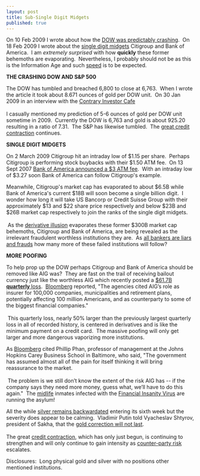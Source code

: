 ```yaml
---
layout: post
title: Sub-Single Digit Midgets
published: true
---
```

<p>On 10 Feb 2009 I wrote about how the <a href="http://www.runtogold.com/2009/02/predictably-the-dow-crashes-again/" target="_blank">DOW was predictably crashing</a>.  On 18 Feb 2009 I wrote about the <a href="http://www.runtogold.com/2009/02/a-herd-of-single-digit-midgets/" target="_blank">single digit midgets</a> Citigroup and Bank of America.  I am <em>extremely surprised</em> with how <strong>quickly</strong> these former behemoths are evaporating.  Nevertheless, I probably should not be as this is the Information Age and such <a href="http://www.runtogold.com/2008/09/lehman-and-speed/" target="_blank">speed</a> is to be expected.</p>
<p><strong>THE CRASHING DOW AND S&amp;P 500</strong></p>
<p>The DOW has tumbled and breached 6,800 to close at 6,763.  When I wrote the article it took about 8.671 ounces of gold per DOW unit.  On 30 Jan 2009 in an interview with the <a href="http://podcast.runtogold.com/2009/01/30/rtg-17-2009-01-30/" target="_blank">Contrary Investor Cafe</a><br/><br/> I casually mentioned my prediction of 5-6 ounces of gold per DOW unit sometime in 2009.  Currently the DOW is 6,763 and gold is about 925.20 resulting in a ratio of 7.31.  The S&amp;P has likewise tumbled.  The <a href="http://www.creditcontraction.com" target="_blank">great credit contraction</a> continues.</p>
<p><strong>SINGLE DIGIT MIDGETS</strong></p>
<p>On 2 March 2009 Citigroup hit an intraday low of $1.15 per share.  Perhaps Citigroup is performing stock buybacks with their $1.50 ATM fee.  On 13 Sept 2007 <a href="http://www.foxnews.com/story/0,2933,296699,00.html" target="_blank">Bank of America announced a $3 ATM fee</a>.  With an intraday low of $3.27 soon Bank of America can follow Citigroup's example.</p>
<p>Meanwhile, Citigroup's market cap has evaporated to about $6.5B while Bank of America's current $18B will soon become a single billion digit.  I wonder how long it will take US Bancorp or Credit Suisse Group with their approximately $13 and $22 share price respectively and below $23B and $26B market cap respectively to join the ranks of the single digit midgets. <br/><br/> As the <a href="http://www.runtogold.com/2008/10/derivative-illusion/" target="_blank">derivative illusion</a> evaporates these former $300B market cap behemoths, Citigroup and Bank of America, are being revealed as the irrelevant fraudulent worthless institutions they are.  As <a href="http://www.runtogold.com/2008/10/all-bankers-are-liars-and-frauds/" target="_blank">all bankers are liars and frauds</a> how many more of these failed institutions will follow?</p>
<p><strong>MORE POOFING</strong></p>
<p>To help prop up the DOW perhaps Citigroup and Bank of America should be removed like AIG was?  They are fast on the trail of receiving bailout currency just like the worthless AIG which recently posted a <a href="http://english.aljazeera.net/business/2009/03/200932144741923535.html" target="_blank">$61.7B <strong>quarterly </strong>loss</a>.  <a href="http://www.bloomberg.com/apps/news?pid=20601087&amp;sid=awY7mZmc6hBo&amp;refer=home" target="_blank">Bloomberg</a> reported, "The agencies cited AIG’s role as insurer for 100,000 companies, municipalities and retirement plans, potentially affecting 100 million Americans, and as counterparty to some of the biggest financial companies." <br/><br/> This quarterly loss, nearly 50% larger than the previously largest quarterly loss in all of recorded history, is centered in derivatives and is like the minimum payment on a credit card.  The massive poofing will only get larger and more dangerous vaporizing more institutions.</p>
<p>As <a href="http://www.bloomberg.com/apps/news?pid=20601087&amp;sid=awY7mZmc6hBo&amp;refer=home" target="_blank">Bloomberg</a> cited Phillip Phan, professor of management at the Johns Hopkins Carey Business School in Baltimore, who said, "The government has assumed almost all of the pain for itself thinking it will bring reassurance to the market. <br/><br/> The problem is we still don’t know the extent of the risk AIG has -- if the company says they need more money, guess what, we’ll have to do this again."  The <a title="midlife" href="http://www.midlifebachelor.com" target="_blank">midlife</a> inmates infected with the <a href="http://globaleconomicanalysis.blogspot.com/2008/12/dangerous-virus-rapidly-spreading-globe.html" target="_blank">Financial Insanity Virus</a> are running the asylum!</p>
<p>All the while <a href="http://www.runtogold.com/2009/02/five-weeks-of-silver-backwardation/" target="_blank">silver remains backwardated</a> entering its sixth week but the severity does appear to be calming.  Vladimir Putin told Vyacheslav Shtyrov, president of Sakha, that the <a href="http://www.moscowtimes.ru/article/600/42/374911.htm" target="_blank">gold correction will not last</a>.  <br/><br/>The great <a href="http://www.creditcontraction.com" target="_blank">credit contraction</a>, which has only just begun, is continuing to strengthen and will only continue to gain intensity as <a href="http://www.runtogold.com/2008/06/counter-party-risk/" target="_blank">counter-party risk</a> escalates.</p>
<p>Disclosures:  Long physical gold and silver with no positions other mentioned institutions.</p>
